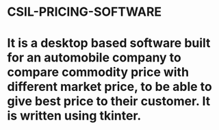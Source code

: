# CSIL-PRICING-SOFTWARE
# It is a desktop based software built for an automobile company to compare commodity price with different market price, to be able to give best price to their customer. It is written using tkinter.
